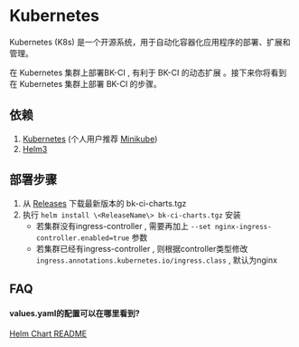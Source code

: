 # Kubernetes

Kubernetes (K8s) 是一个开源系统，用于自动化容器化应用程序的部署、扩展和管理。

在 Kubernetes 集群上部署BK-CI , 有利于 BK-CI 的动态扩展 。接下来你将看到在 Kubernetes 集群上部署 BK-CI 的步骤。

## 依赖
1. [Kubernetes](https://kubernetes.io/) (个人用户推荐 [Minikube](https://minikube.sigs.k8s.io/docs/start/))
2. [Helm3](https://helm.sh/docs/intro/install/)

## 部署步骤
1. 从 [Releases](https://github.com/TencentBlueKing/bk-ci/releases) 下载最新版本的 bk-ci-charts.tgz
2. 执行 `helm install \<ReleaseName\> bk-ci-charts.tgz` 安装
    - 若集群没有ingress-controller , 需要再加上 `--set nginx-ingress-controller.enabled=true` 参数
    - 若集群已经有ingress-controller , 则根据controller类型修改 `ingress.annotations.kubernetes.io/ingress.class` , 默认为nginx

## FAQ
#### values.yaml的配置可以在哪里看到?
[Helm Chart README](https://github.com/TencentBlueKing/bk-ci/blob/master/helm-charts/README.md)
